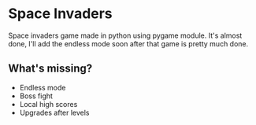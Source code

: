 # Space Invaders

 Space invaders game made in python using pygame module. It's almost done, I'll add the 
 endless mode soon after that game is pretty much done.
 
## What's missing?

- Endless mode
- Boss fight
- Local high scores
- Upgrades after levels
